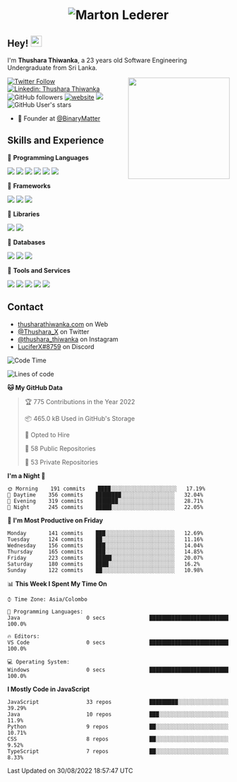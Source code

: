 <h1 align="center">
  <img src="https://raw.githubusercontent.com/ThusharaX/ThusharaX/master/name.svg" alt="Marton Lederer" />
</h1>

## Hey! <img src="https://media.giphy.com/media/hvRJCLFzcasrR4ia7z/giphy.gif" width="25px" height="25px">  
I'm <strong>Thushara Thiwanka</strong>, a 23 years old Software Engineering Undergraduate from Sri Lanka.

<img align='right' src="https://media.giphy.com/media/M9gbBd9nbDrOTu1Mqx/giphy.gif" width="230">

[![Twitter Follow](https://img.shields.io/twitter/follow/Thushara_X?label=Follow)](https://twitter.com/intent/follow?screen_name=Thushara_X)
[![Linkedin: Thushara Thiwanka](https://img.shields.io/badge/-Thushara_Thiwanaka-blue?style=flat-square&logo=Linkedin&logoColor=white&link=https://www.linkedin.com/in/thushara-thiwanka/)](https://www.linkedin.com/in/thushara-thiwanka/)
![GitHub followers](https://img.shields.io/github/followers/ThusharaX?label=Follow&style=social)
[![website](https://img.shields.io/badge/Website-46a2f1.svg?&style=flat-square&logo=Google-Chrome&logoColor=white&link=https://anmolsingh.me/)](https://thusharathiwanka.com/)
![](https://camo.githubusercontent.com/f1c00c1d3c0d9b8f4431c8082be05835cd7795233799bcef63c216d59cf4f6a0/68747470733a2f2f6b6f6d617265762e636f6d2f67687076632f3f757365726e616d653d546875736861726158267374796c653d666c617426636f6c6f723d627269676874677265656e)
![GitHub User's stars](https://img.shields.io/github/stars/ThusharaX?affiliations=OWNER%2CCOLLABORATOR%2CORGANIZATION_MEMBER&style=social)

<!-- - 🧭 Founder at [@Nano-Spark](https://github.com/Nano-Spark) -->
- 🧭 Founder at [@BinaryMatter](https://github.com/BinaryMatter)

<!-- - 👥 Core team member at [@Binary-Matter](https://github.com/Binary-Matter) and [@SLIIT-2020-June](https://github.com/SLIIT-2020-June) -->

## Skills and Experience
🔴 <strong>Programming Languages</strong>

![](https://img.shields.io/badge/Python-3776AB?style=for-the-badge&logo=python&logoColor=white)
![](https://img.shields.io/badge/C-00599C?style=for-the-badge&logo=c&logoColor=white)
![](https://img.shields.io/badge/C%2B%2B-00599C?style=for-the-badge&logo=c%2B%2B&logoColor=white)
![](https://img.shields.io/badge/JavaScript-F7DF1E?style=for-the-badge&logo=javascript&logoColor=black)
![](https://img.shields.io/badge/Java-ED8B00?style=for-the-badge&logo=java&logoColor=white)
![](https://img.shields.io/badge/PHP-777BB4?style=for-the-badge&logo=php&logoColor=white)

🔴 <strong>Frameworks</strong>

![](https://img.shields.io/badge/Django-092E20?style=for-the-badge&logo=django&logoColor=white)
![](https://img.shields.io/badge/Flask-000000?style=for-the-badge&logo=flask&logoColor=white)
![](https://img.shields.io/badge/Bootstrap-563D7C?style=for-the-badge&logo=bootstrap&logoColor=white)

🔴 <strong>Libraries</strong>

![](https://img.shields.io/badge/React-20232A?style=for-the-badge&logo=react&logoColor=61DAFB)
![](https://img.shields.io/badge/Redux-593D88?style=for-the-badge&logo=redux&logoColor=white)

🔴 <strong>Databases</strong>

![](https://img.shields.io/badge/PostgreSQL-316192?style=for-the-badge&logo=postgresql&logoColor=white)
![](	https://img.shields.io/badge/SQLite-07405E?style=for-the-badge&logo=sqlite&logoColor=white)
![](	https://img.shields.io/badge/MySQL-00000F?style=for-the-badge&logo=mysql&logoColor=white)

🔴 <strong>Tools and Services</strong>

![](https://img.shields.io/badge/Git-F05032?style=for-the-badge&logo=git&logoColor=white)
![](	https://img.shields.io/badge/Heroku-430098?style=for-the-badge&logo=heroku&logoColor=white)
![](https://img.shields.io/badge/Visual_Studio_Code-0078D4?style=for-the-badge&logo=visual%20studio%20code&logoColor=white)
![](https://img.shields.io/badge/Visual_Studio_2019-5C2D91?style=for-the-badge&logo=visual%20studio&logoColor=white)
![](https://img.shields.io/badge/firebase-ffca28?style=for-the-badge&logo=firebase&logoColor=white)

## Contact
- [thusharathiwanka.com](https://thusharathiwanka.com/) on Web
- [@Thushara_X](https://twitter.com/Thushara_X/) on Twitter
- [@thushara_thiwanka](https://www.instagram.com/thushara_thiwanka/) on Instagram
- [LuciferX#8759](./) on Discord

<!--START_SECTION:waka-->
![Code Time](http://img.shields.io/badge/Code%20Time-497%20hrs%2017%20mins-blue)

![Lines of code](https://img.shields.io/badge/From%20Hello%20World%20I%27ve%20Written-660%20Thousand%20lines%20of%20code-blue)

**🐱 My GitHub Data** 

> 🏆 775 Contributions in the Year 2022
 > 
> 📦 465.0 kB Used in GitHub's Storage 
 > 
> 💼 Opted to Hire
 > 
> 📜 58 Public Repositories 
 > 
> 🔑 53 Private Repositories  
 > 
**I'm a Night 🦉** 

```text
🌞 Morning    191 commits    ████░░░░░░░░░░░░░░░░░░░░░   17.19% 
🌆 Daytime    356 commits    ████████░░░░░░░░░░░░░░░░░   32.04% 
🌃 Evening    319 commits    ███████░░░░░░░░░░░░░░░░░░   28.71% 
🌙 Night      245 commits    █████░░░░░░░░░░░░░░░░░░░░   22.05%

```
📅 **I'm Most Productive on Friday** 

```text
Monday       141 commits    ███░░░░░░░░░░░░░░░░░░░░░░   12.69% 
Tuesday      124 commits    ██░░░░░░░░░░░░░░░░░░░░░░░   11.16% 
Wednesday    156 commits    ███░░░░░░░░░░░░░░░░░░░░░░   14.04% 
Thursday     165 commits    ███░░░░░░░░░░░░░░░░░░░░░░   14.85% 
Friday       223 commits    █████░░░░░░░░░░░░░░░░░░░░   20.07% 
Saturday     180 commits    ████░░░░░░░░░░░░░░░░░░░░░   16.2% 
Sunday       122 commits    ██░░░░░░░░░░░░░░░░░░░░░░░   10.98%

```


📊 **This Week I Spent My Time On** 

```text
⌚︎ Time Zone: Asia/Colombo

💬 Programming Languages: 
Java                     0 secs              █████████████████████████   100.0%

🔥 Editors: 
VS Code                  0 secs              █████████████████████████   100.0%

💻 Operating System: 
Windows                  0 secs              █████████████████████████   100.0%

```

**I Mostly Code in JavaScript** 

```text
JavaScript               33 repos            █████████░░░░░░░░░░░░░░░░   39.29% 
Java                     10 repos            ███░░░░░░░░░░░░░░░░░░░░░░   11.9% 
Python                   9 repos             ██░░░░░░░░░░░░░░░░░░░░░░░   10.71% 
CSS                      8 repos             ██░░░░░░░░░░░░░░░░░░░░░░░   9.52% 
TypeScript               7 repos             ██░░░░░░░░░░░░░░░░░░░░░░░   8.33%

```



 Last Updated on 30/08/2022 18:57:47 UTC
<!--END_SECTION:waka-->
